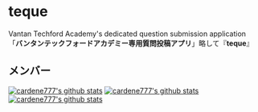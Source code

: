 # teque
Vantan Techford Academy's dedicated question submission application
「**バンタンテックフォードアカデミー専用質問投稿アプリ**」略して『**teque**』

## メンバー
[![cardene777's github stats](https://github-readme-stats.vercel.app/api?username=cardene777&hide=stars,contribs&show_icons=true)](https://github.com/anuraghazra/github-readme-stats)
[![cardene777's github stats](https://github-readme-stats.vercel.app/api?username=matsumoto-yuunosuke&hide=stars,contribs&show_icons=true)](https://github.com/anuraghazra/github-readme-stats)
[![cardene777's github stats](https://github-readme-stats.vercel.app/api?username=musashi-0130&hide=stars,contribs&show_icons=true)](https://github.com/anuraghazra/github-readme-stats)

